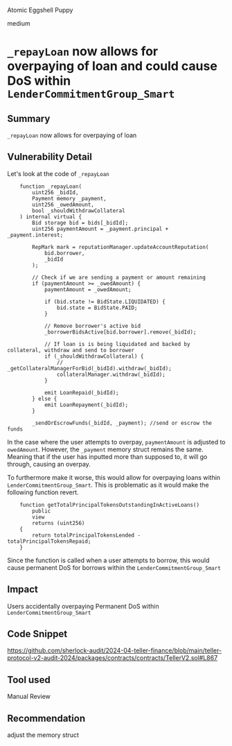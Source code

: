 Atomic Eggshell Puppy

medium

# `_repayLoan` now allows for overpaying of loan and could cause DoS within `LenderCommitmentGroup_Smart`

## Summary
`_repayLoan` now allows for overpaying of loan


## Vulnerability Detail
Let's look at the code of  `_repayLoan` 
```solidity
    function _repayLoan(
        uint256 _bidId,
        Payment memory _payment,
        uint256 _owedAmount,
        bool _shouldWithdrawCollateral
    ) internal virtual {
        Bid storage bid = bids[_bidId];
        uint256 paymentAmount = _payment.principal + _payment.interest;

        RepMark mark = reputationManager.updateAccountReputation(
            bid.borrower,
            _bidId
        );

        // Check if we are sending a payment or amount remaining
        if (paymentAmount >= _owedAmount) {
            paymentAmount = _owedAmount;

            if (bid.state != BidState.LIQUIDATED) {
                bid.state = BidState.PAID;
            }

            // Remove borrower's active bid
            _borrowerBidsActive[bid.borrower].remove(_bidId);

            // If loan is is being liquidated and backed by collateral, withdraw and send to borrower
            if (_shouldWithdrawCollateral) {
                //   _getCollateralManagerForBid(_bidId).withdraw(_bidId);
                collateralManager.withdraw(_bidId);
            }

            emit LoanRepaid(_bidId);
        } else {
            emit LoanRepayment(_bidId);
        }

        _sendOrEscrowFunds(_bidId, _payment); //send or escrow the funds
```
In the case where the user attempts to overpay, `paymentAmount` is adjusted to `owedAmount`. However, the `_payment` memory struct remains the same. Meaning that if the user has inputted more than supposed to, it will go through, causing an overpay. 

To furthermore make it worse, this would allow for overpaying loans within `LenderCommitmentGroup_Smart`. This is problematic as it would make the following function revert.
```solidity
    function getTotalPrincipalTokensOutstandingInActiveLoans()
        public
        view
        returns (uint256)
    {
        return totalPrincipalTokensLended - totalPrincipalTokensRepaid;
    }
```

Since the function is called when a user attempts to borrow, this would cause permanent DoS for borrows within the `LenderCommitmentGroup_Smart` 

## Impact
Users accidentally overpaying
Permanent DoS within `LenderCommitmentGroup_Smart` 

## Code Snippet
https://github.com/sherlock-audit/2024-04-teller-finance/blob/main/teller-protocol-v2-audit-2024/packages/contracts/contracts/TellerV2.sol#L867

## Tool used

Manual Review

## Recommendation
adjust the memory struct 